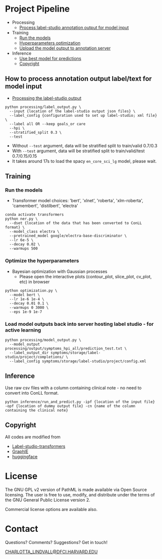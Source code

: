 # Project Pipeline

- Processing
  - [Process label-studio annotation output for model input](README.md#how-to-process-annotation-output-labeltext-for-model-input)
- Training
  - [Run the models](README.md#how-to-run-the-models)
  - [Hyperparameters optimization](README.md#how-to-optimize-the-hyperparameters)
  - [Upload the model output to annotation server](README.md#how-to-upload-the-model-output-to-annotation-server)
- Inference
  - [Use best model for predictions](README.md#use-best-performing-model-for-predictions)
  - [Copyright](README.md#copyright)


## How to process annotation output label/text for model input
- [Processing the label-studio output](processing/label_output.py)
```
python processing/label_output.py \
  --input {location of the label-studio output json files} \
  --label_config {configuration used to set up label-studio; xml file} \
  --label all OR --keep goals_or care
  --hpi \
  --stratified_split 0.3 \
  --test
```
- Without `--test` argument, data will be stratified split to train/valid 0.7/0.3
- With `--test` argument, data will be stratified split to train/valid/test 0.7/0.15/0.15
- It takes around 17s to load the spacy `en_core_sci_lg` model, please wait.

## Training
### Run the models
- Transformer model choices: 'bert', 'xlnet', 'roberta', 'xlm-roberta', 'camembert', 'distilbert', 'electra'
```
conda activate transformers
python ner.py \
  --dset {location of the data that has been converted to ConLL format} \
  --model_class electra \
  --pretrained_model google/electra-base-discriminator \
  --lr 6e-5 \
  --decay 0.02 \
  --warmups 500
```

### Optimize the hyperparameters
- Bayesian optimization with Gaussian processes
  - Please open the interactive plots (contour_plot, slice_plot, cv_plot, etc) in browser
  
```
python optimization.py \
  --model bert \
  --lr 1e-6 1e-4 \
  --decay 0.01 0.1 \
  --warmups 0 3000 \
  --eps 1e-9 1e-7
```
### Load model outputs back into server hosting label studio - for active learning
```
python processing/model_output.py \
  --model_output processing/output/symptoms_hpi_all/prediction_test.txt \
  --label_output_dir symptoms/storage/label-studio/project/completions/ \
  --label_config symptoms/storage/label-studio/project/config.xml
```

## Inference
Use raw csv files with a column containing clinical note - no need to convert into ConLL format.
```
python inference/run_and_predict.py -ipf {location of the input file} -opf {location of dummy output file} -cn {name of the column containing the clinical note}
```

## Copyright
All codes are modified from
- [Label-studio-transformers](https://github.com/heartexlabs/label-studio-transformers)
- [GraphIE](https://github.com/thomas0809/GraphIE/tree/master/word-level)
- [huggingface](https://github.com/huggingface/transformers)

# License

The GNU GPL v2 version of PathML is made available via Open Source licensing. 
The user is free to use, modify, and distribute under the terms of the GNU General Public License version 2.

Commercial license options are available also.

# Contact

Questions? Comments? Suggestions? Get in touch!

[CHARLOTTA_LINDVALL@DFCI.HARVARD.EDU](mailto:CHARLOTTA_LINDVALL@DFCI.HARVARD.EDU)
